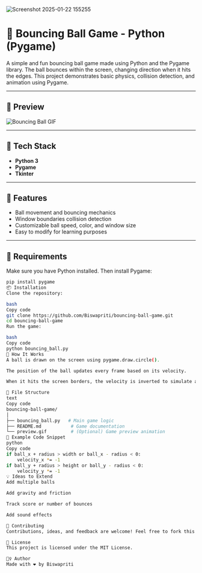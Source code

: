 ![Screenshot 2025-01-22 155255](https://github.com/user-attachments/assets/124d63d8-1ac7-4db1-ad66-c198a79ecf24)

# 🏀 Bouncing Ball Game - Python (Pygame)

A simple and fun bouncing ball game made using Python and the Pygame library. The ball bounces within the screen, changing direction when it hits the edges. This project demonstrates basic physics, collision detection, and animation using Pygame.

---

## 📸 Preview

![Bouncing Ball GIF](preview.gif) <!-- Optional: You can add a gif or image -->

---

## 🧰 Tech Stack

- **Python 3**
- **Pygame**
- **Tkinter**

---

## 🚀 Features

- Ball movement and bouncing mechanics
- Window boundaries collision detection
- Customizable ball speed, color, and window size
- Easy to modify for learning purposes

---

## 🔧 Requirements

Make sure you have Python installed. Then install Pygame:

```bash
pip install pygame
📦 Installation
Clone the repository:

bash
Copy code
git clone https://github.com/Biswapriti/bouncing-ball-game.git
cd bouncing-ball-game
Run the game:

bash
Copy code
python bouncing_ball.py
🧠 How It Works
A ball is drawn on the screen using pygame.draw.circle().

The position of the ball updates every frame based on its velocity.

When it hits the screen borders, the velocity is inverted to simulate a bounce.

📁 File Structure
text
Copy code
bouncing-ball-game/
│
├── bouncing_ball.py   # Main game logic
├── README.md           # Game documentation
└── preview.gif         # (Optional) Game preview animation
🎯 Example Code Snippet
python
Copy code
if ball_x + radius > width or ball_x - radius < 0:
    velocity_x *= -1
if ball_y + radius > height or ball_y - radius < 0:
    velocity_y *= -1
💡 Ideas to Extend
Add multiple balls

Add gravity and friction

Track score or number of bounces

Add sound effects

🤝 Contributing
Contributions, ideas, and feedback are welcome! Feel free to fork this project and submit pull requests.

📄 License
This project is licensed under the MIT License.

🙋‍♀️ Author
Made with ❤️ by Biswapriti

